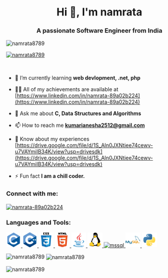 <h1 align="center">Hi 👋, I'm namrata</h1>
<h3 align="center">A passionate Software Engineer from India</h3>

<p align="left"> <img src="https://komarev.com/ghpvc/?username=namrata8789&label=Profile%20views&color=0e75b6&style=flat" alt="namrata8789" /> </p>

<p align="left"> <a href="https://github.com/ryo-ma/github-profile-trophy"><img src="https://github-profile-trophy.vercel.app/?username=namrata8789" alt="namrata8789" /></a> </p>

<p align="left"> <a href="https://twitter.com/" target="blank"><img src="https://img.shields.io/twitter/follow/?logo=twitter&style=for-the-badge" alt="" /></a> </p>

- 🌱 I’m currently learning **web devlopment, .net, php**

- 👨‍💻 All of my achievements are available at [https://www.linkedin.com/in/namrata-89a02b224](https://www.linkedin.com/in/namrata-89a02b224)

- 💬 Ask me about **C, Data Structures and Algorithms**

- 📫 How to reach me **kumarianesha2512@gmail.com**

- 📄 Know about my experiences [https://drive.google.com/file/d/1S_Aln0JXNtiee74cewv-u7VAYmiIB34K/view?usp=drivesdk](https://drive.google.com/file/d/1S_Aln0JXNtiee74cewv-u7VAYmiIB34K/view?usp=drivesdk)

- ⚡ Fun fact **I am a chill coder.**

<h3 align="left">Connect with me:</h3>
<p align="left">
<a href="https://linkedin.com/in/namrata-89a02b224" target="blank"><img align="center" src="https://raw.githubusercontent.com/rahuldkjain/github-profile-readme-generator/master/src/images/icons/Social/linked-in-alt.svg" alt="namrata-89a02b224" height="30" width="40" /></a>
</p>

<h3 align="left">Languages and Tools:</h3>
<p align="left"> <a href="https://www.cprogramming.com/" target="_blank" rel="noreferrer"> <img src="https://raw.githubusercontent.com/devicons/devicon/master/icons/c/c-original.svg" alt="c" width="40" height="40"/> </a> <a href="https://www.w3schools.com/cpp/" target="_blank" rel="noreferrer"> <img src="https://raw.githubusercontent.com/devicons/devicon/master/icons/cplusplus/cplusplus-original.svg" alt="cplusplus" width="40" height="40"/> </a> <a href="https://www.w3schools.com/css/" target="_blank" rel="noreferrer"> <img src="https://raw.githubusercontent.com/devicons/devicon/master/icons/css3/css3-original-wordmark.svg" alt="css3" width="40" height="40"/> </a> <a href="https://www.w3.org/html/" target="_blank" rel="noreferrer"> <img src="https://raw.githubusercontent.com/devicons/devicon/master/icons/html5/html5-original-wordmark.svg" alt="html5" width="40" height="40"/> </a> <a href="https://www.java.com" target="_blank" rel="noreferrer"> <img src="https://raw.githubusercontent.com/devicons/devicon/master/icons/java/java-original.svg" alt="java" width="40" height="40"/> </a> <a href="https://www.linux.org/" target="_blank" rel="noreferrer"> <img src="https://raw.githubusercontent.com/devicons/devicon/master/icons/linux/linux-original.svg" alt="linux" width="40" height="40"/> </a> <a href="https://www.microsoft.com/en-us/sql-server" target="_blank" rel="noreferrer"> <img src="https://www.svgrepo.com/show/303229/microsoft-sql-server-logo.svg" alt="mssql" width="40" height="40"/> </a> <a href="https://www.mysql.com/" target="_blank" rel="noreferrer"> <img src="https://raw.githubusercontent.com/devicons/devicon/master/icons/mysql/mysql-original-wordmark.svg" alt="mysql" width="40" height="40"/> </a> <a href="https://www.python.org" target="_blank" rel="noreferrer"> <img src="https://raw.githubusercontent.com/devicons/devicon/master/icons/python/python-original.svg" alt="python" width="40" height="40"/> </a> </p>

<p><img align="left" src="https://github-readme-stats.vercel.app/api/top-langs?username=namrata8789&show_icons=true&locale=en&layout=compact" alt="namrata8789" /></p>

<p>&nbsp;<img align="center" src="https://github-readme-stats.vercel.app/api?username=namrata8789&show_icons=true&locale=en" alt="namrata8789" /></p>

<p><img align="center" src="https://github-readme-streak-stats.herokuapp.com/?user=namrata8789&" alt="namrata8789" /></p>

